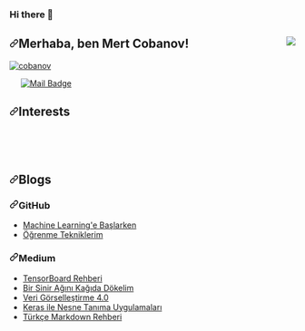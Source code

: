 ### Hi there 👋
</div>
<article class="markdown-body entry-content container-lg f5" itemprop="text"><p><a target="_blank" rel="noopener noreferrer" href="https://camo.githubusercontent.com/faaa499d1b02d950cad09c6d87f8aae555a7173bb9788799f50bc4a04b7f7fc7/68747470733a2f2f6769746875622d726561646d652d73746174732e76657263656c2e6170702f6170693f757365726e616d653d636f62616e6f762673686f775f69636f6e733d74727565"><img align="right" src="https://camo.githubusercontent.com/faaa499d1b02d950cad09c6d87f8aae555a7173bb9788799f50bc4a04b7f7fc7/68747470733a2f2f6769746875622d726561646d652d73746174732e76657263656c2e6170702f6170693f757365726e616d653d636f62616e6f762673686f775f69636f6e733d74727565" data-canonical-src="https://github-readme-stats.vercel.app/api?username=cobanov&amp;show_icons=true" style="max-width:100%;"></a></p>
<h1><a id="user-content-merhaba-ben-mert-cobanov" class="anchor" aria-hidden="true" href="#merhaba-ben-mert-cobanov"><svg class="octicon octicon-link" viewBox="0 0 16 16" version="1.1" width="16" height="16" aria-hidden="true"><path fill-rule="evenodd" d="M7.775 3.275a.75.75 0 001.06 1.06l1.25-1.25a2 2 0 112.83 2.83l-2.5 2.5a2 2 0 01-2.83 0 .75.75 0 00-1.06 1.06 3.5 3.5 0 004.95 0l2.5-2.5a3.5 3.5 0 00-4.95-4.95l-1.25 1.25zm-4.69 9.64a2 2 0 010-2.83l2.5-2.5a2 2 0 012.83 0 .75.75 0 001.06-1.06 3.5 3.5 0 00-4.95 0l-2.5 2.5a3.5 3.5 0 004.95 4.95l1.25-1.25a.75.75 0 00-1.06-1.06l-1.25 1.25a2 2 0 01-2.83 0z"></path></svg></a>Merhaba, ben Mert Cobanov!</h1>
<p align="left"> <a target="_blank" rel="noopener noreferrer" href="https://camo.githubusercontent.com/ab7d34e6dc23ad110f059bcda97be211354f12916e184b622556427027d43d61/68747470733a2f2f6b6f6d617265762e636f6d2f67687076632f3f757365726e616d653d636f62616e6f76"><img src="https://camo.githubusercontent.com/ab7d34e6dc23ad110f059bcda97be211354f12916e184b622556427027d43d61/68747470733a2f2f6b6f6d617265762e636f6d2f67687076632f3f757365726e616d653d636f62616e6f76" alt="cobanov" data-canonical-src="https://komarev.com/ghpvc/?username=cobanov" style="max-width:100%;"></a> </p>
<p><a href="https://www.youtube.com/mertcobanov" rel="nofollow"><img src="https://camo.githubusercontent.com/241d4106ff5edca2ee25e04dcf4546fad9d20b626f7a10990307e8f83e95459f/68747470733a2f2f696d672e736869656c64732e696f2f62616467652f796f75747562652d2532334646303030302e7376673f267374796c653d666f722d7468652d6261646765266c6f676f3d796f7574756265266c6f676f436f6c6f723d7768697465253232" alt="" data-canonical-src="https://img.shields.io/badge/youtube-%23FF0000.svg?&amp;style=for-the-badge&amp;logo=youtube&amp;logoColor=white%22" style="max-width:100%;"></a>
<a href="https://www.twitter.com/mertcobanov" rel="nofollow"><img src="https://camo.githubusercontent.com/e1c2fd3bcd4ed13889ed78d1e814261a7cfbc79ae826198b7813850b15a8d956/68747470733a2f2f696d672e736869656c64732e696f2f62616467652f747769747465722d2532333144413146322e7376673f267374796c653d666f722d7468652d6261646765266c6f676f3d74776974746572266c6f676f436f6c6f723d7768697465" alt="" data-canonical-src="https://img.shields.io/badge/twitter-%231DA1F2.svg?&amp;style=for-the-badge&amp;logo=twitter&amp;logoColor=white" style="max-width:100%;"></a>
<a href="https://www.linkedin.com/in/mertcobanoglu/" rel="nofollow"><img src="https://camo.githubusercontent.com/a493f6833f99fb3c85788d6d9305e6b7a42b838e5ee5d138fd9a8214a7e77472/68747470733a2f2f696d672e736869656c64732e696f2f62616467652f6c696e6b6564696e2d2532333030373742352e7376673f267374796c653d666f722d7468652d6261646765266c6f676f3d6c696e6b6564696e266c6f676f436f6c6f723d7768697465" alt="" data-canonical-src="https://img.shields.io/badge/linkedin-%230077B5.svg?&amp;style=for-the-badge&amp;logo=linkedin&amp;logoColor=white" style="max-width:100%;"></a>
<a href="https://medium.com/@mertcobanov" rel="nofollow"><img src="https://camo.githubusercontent.com/49c80c79c674e543c2c7c2ee7930cc15791f4bd56da17c4b3c91c273349bef8d/68747470733a2f2f696d672e736869656c64732e696f2f62616467652f6d656469756d2d2532333132313030452e7376673f267374796c653d666f722d7468652d6261646765266c6f676f3d6d656469756d266c6f676f436f6c6f723d7768697465" alt="" data-canonical-src="https://img.shields.io/badge/medium-%2312100E.svg?&amp;style=for-the-badge&amp;logo=medium&amp;logoColor=white" style="max-width:100%;"></a>
<a href="https://instagram.com/mertcobanov" rel="nofollow"><img src="https://camo.githubusercontent.com/5c3f3164b340475c38f1ec3d8c6d0c6e8656fbccac25d06cfb86477079b88638/68747470733a2f2f696d672e736869656c64732e696f2f62616467652f696e7374616772616d2d2532334534343035462e7376673f267374796c653d666f722d7468652d6261646765266c6f676f3d696e7374616772616d266c6f676f436f6c6f723d7768697465" alt="" data-canonical-src="https://img.shields.io/badge/instagram-%23E4405F.svg?&amp;style=for-the-badge&amp;logo=instagram&amp;logoColor=white" style="max-width:100%;"></a>
<a href="mailto:mertcobanov@gmail.com"><img src="https://camo.githubusercontent.com/5025b6b702936d5eeff3f511053568f3e02ef3f51749005de3f27eee3f5c5bd8/68747470733a2f2f696d672e736869656c64732e696f2f62616467652f6d657274636f62616e6f7640676d61696c2e636f6d2d6331343433383f7374796c653d666f722d7468652d6261646765266c6f676f3d476d61696c266c6f676f436f6c6f723d7768697465266c696e6b3d6d61696c746f3a6d657274636f62616e6f7640676d61696c2e636f6d" alt="Mail Badge" data-canonical-src="https://img.shields.io/badge/mertcobanov@gmail.com-c14438?style=for-the-badge&amp;logo=Gmail&amp;logoColor=white&amp;link=mailto:mertcobanov@gmail.com" style="max-width:100%;"></a></p>
<h1><a id="user-content-interests" class="anchor" aria-hidden="true" href="#interests"><svg class="octicon octicon-link" viewBox="0 0 16 16" version="1.1" width="16" height="16" aria-hidden="true"><path fill-rule="evenodd" d="M7.775 3.275a.75.75 0 001.06 1.06l1.25-1.25a2 2 0 112.83 2.83l-2.5 2.5a2 2 0 01-2.83 0 .75.75 0 00-1.06 1.06 3.5 3.5 0 004.95 0l2.5-2.5a3.5 3.5 0 00-4.95-4.95l-1.25 1.25zm-4.69 9.64a2 2 0 010-2.83l2.5-2.5a2 2 0 012.83 0 .75.75 0 001.06-1.06 3.5 3.5 0 00-4.95 0l-2.5 2.5a3.5 3.5 0 004.95 4.95l1.25-1.25a.75.75 0 00-1.06-1.06l-1.25 1.25a2 2 0 01-2.83 0z"></path></svg></a>Interests</h1>
<p><a href="/cobanov/cobanov/blob/master"><img src="https://camo.githubusercontent.com/2a07b3857f2d8205bd5be71229ce919eeab47d687bcfc372824e6b0c01b438ab/68747470733a2f2f696d672e736869656c64732e696f2f62616467652f707974686f6e2d6344313f7374796c653d666f722d7468652d6261646765266c6f676f3d707974686f6e" alt="" data-canonical-src="https://img.shields.io/badge/python-cD1?style=for-the-badge&amp;logo=python" style="max-width:100%;"></a>
<a href="/cobanov/cobanov/blob/master"><img src="https://camo.githubusercontent.com/ba90416a79eb5256ebb541dadc6d5dcfd2bbd19fd17b7405a56837856ab0b847/68747470733a2f2f696d672e736869656c64732e696f2f62616467652f70616e6461732d6344313f7374796c653d666f722d7468652d6261646765266c6f676f3d70616e646173" alt="" data-canonical-src="https://img.shields.io/badge/pandas-cD1?style=for-the-badge&amp;logo=pandas" style="max-width:100%;"></a>
<a href="/cobanov/cobanov/blob/master"><img src="https://camo.githubusercontent.com/3970293a134223889eb8ac69c12147578cd410303d5aa31179f971af0b6a9730/68747470733a2f2f696d672e736869656c64732e696f2f62616467652f54656e736f72666c6f772d6344313f7374796c653d666f722d7468652d6261646765266c6f676f3d74656e736f72666c6f77" alt="" data-canonical-src="https://img.shields.io/badge/Tensorflow-cD1?style=for-the-badge&amp;logo=tensorflow" style="max-width:100%;"></a>
<a href="/cobanov/cobanov/blob/master"><img src="https://camo.githubusercontent.com/0675297cb2f2a9a65e20309a904b696e4a66f1854e431809ab0c196d1623261f/68747470733a2f2f696d672e736869656c64732e696f2f62616467652f6b657261732d6344313f7374796c653d666f722d7468652d6261646765266c6f676f3d6b65726173" alt="" data-canonical-src="https://img.shields.io/badge/keras-cD1?style=for-the-badge&amp;logo=keras" style="max-width:100%;"></a>
<a href="/cobanov/cobanov/blob/master"><img src="https://camo.githubusercontent.com/66c549fab93de3ad1ccd53224c955bcfd22c5487135ec88aa4bed33b6b94bf73/68747470733a2f2f696d672e736869656c64732e696f2f62616467652f666c61736b2d6344313f7374796c653d666f722d7468652d6261646765266c6f676f3d666c61736b" alt="" data-canonical-src="https://img.shields.io/badge/flask-cD1?style=for-the-badge&amp;logo=flask" style="max-width:100%;"></a></p>
<p><a href="https://www.twitter.com/mertcobanov" rel="nofollow"><img src="https://camo.githubusercontent.com/c5486170ef21d9c3a8ce321eb3d32b2fc2854e1d5245ea1c1ebc05fae3576c9e/68747470733a2f2f696d672e736869656c64732e696f2f747769747465722f666f6c6c6f772f6d657274636f62616e6f763f7374796c653d736f6369616c" alt="" data-canonical-src="https://img.shields.io/twitter/follow/mertcobanov?style=social" style="max-width:100%;"></a>
<a href="https://www.github.com/cobanov"><img src="https://camo.githubusercontent.com/ab41a74f4639264bfe24ad6f2a8df850e45b0c6ca82f480290b008b768ed7127/68747470733a2f2f696d672e736869656c64732e696f2f6769746875622f666f6c6c6f776572732f636f62616e6f763f7374796c653d736f6369616c" alt="" data-canonical-src="https://img.shields.io/github/followers/cobanov?style=social" style="max-width:100%;"></a></p>
<h2><a id="user-content-blogs" class="anchor" aria-hidden="true" href="#blogs"><svg class="octicon octicon-link" viewBox="0 0 16 16" version="1.1" width="16" height="16" aria-hidden="true"><path fill-rule="evenodd" d="M7.775 3.275a.75.75 0 001.06 1.06l1.25-1.25a2 2 0 112.83 2.83l-2.5 2.5a2 2 0 01-2.83 0 .75.75 0 00-1.06 1.06 3.5 3.5 0 004.95 0l2.5-2.5a3.5 3.5 0 00-4.95-4.95l-1.25 1.25zm-4.69 9.64a2 2 0 010-2.83l2.5-2.5a2 2 0 012.83 0 .75.75 0 001.06-1.06 3.5 3.5 0 00-4.95 0l-2.5 2.5a3.5 3.5 0 004.95 4.95l1.25-1.25a.75.75 0 00-1.06-1.06l-1.25 1.25a2 2 0 01-2.83 0z"></path></svg></a>Blogs</h2>
<h3><a id="user-content-github" class="anchor" aria-hidden="true" href="#github"><svg class="octicon octicon-link" viewBox="0 0 16 16" version="1.1" width="16" height="16" aria-hidden="true"><path fill-rule="evenodd" d="M7.775 3.275a.75.75 0 001.06 1.06l1.25-1.25a2 2 0 112.83 2.83l-2.5 2.5a2 2 0 01-2.83 0 .75.75 0 00-1.06 1.06 3.5 3.5 0 004.95 0l2.5-2.5a3.5 3.5 0 00-4.95-4.95l-1.25 1.25zm-4.69 9.64a2 2 0 010-2.83l2.5-2.5a2 2 0 012.83 0 .75.75 0 001.06-1.06 3.5 3.5 0 00-4.95 0l-2.5 2.5a3.5 3.5 0 004.95 4.95l1.25-1.25a.75.75 0 00-1.06-1.06l-1.25 1.25a2 2 0 01-2.83 0z"></path></svg></a>GitHub</h3>
<ul>
<li><a href="https://cobanov.github.io/sss/" rel="nofollow">Machine Learning'e Başlarken</a></li>
<li><a href="https://cobanov.github.io/sss/" rel="nofollow">Öğrenme Tekniklerim</a></li>
</ul>
<h3><a id="user-content-medium" class="anchor" aria-hidden="true" href="#medium"><svg class="octicon octicon-link" viewBox="0 0 16 16" version="1.1" width="16" height="16" aria-hidden="true"><path fill-rule="evenodd" d="M7.775 3.275a.75.75 0 001.06 1.06l1.25-1.25a2 2 0 112.83 2.83l-2.5 2.5a2 2 0 01-2.83 0 .75.75 0 00-1.06 1.06 3.5 3.5 0 004.95 0l2.5-2.5a3.5 3.5 0 00-4.95-4.95l-1.25 1.25zm-4.69 9.64a2 2 0 010-2.83l2.5-2.5a2 2 0 012.83 0 .75.75 0 001.06-1.06 3.5 3.5 0 00-4.95 0l-2.5 2.5a3.5 3.5 0 004.95 4.95l1.25-1.25a.75.75 0 00-1.06-1.06l-1.25 1.25a2 2 0 01-2.83 0z"></path></svg></a>Medium</h3>
<ul>
<li><a href="https://medium.com/deep-learning-turkiye/tensorboard-ba%C5%9Flang%C4%B1%C3%A7-rehberi-198ea522b01" rel="nofollow">TensorBoard Rehberi</a></li>
<li><a href="https://medium.com/deep-learning-turkiye/bir-sinir-a%C4%9F%C4%B1n%C4%B1-ka%C4%9F%C4%B1da-d%C3%B6kelim-4bb644fa8840" rel="nofollow">Bir Sinir Ağını Kağıda Dökelim</a></li>
<li><a href="https://medium.com/@mertcobanov/veri-g%C3%B6rselle%C5%9Ftirme-4-0-849a7903952b" rel="nofollow">Veri Görselleştirme 4.0</a></li>
<li><a href="https://medium.com/deep-learning-turkiye/keras-ile-nesne-tan%C4%B1ma-uygulamalar%C4%B1-5142e71aeadb" rel="nofollow">Keras ile Nesne Tanıma Uygulamaları</a></li>
<li><a href="https://medium.com/deep-learning-turkiye/t%C3%BCrk%C3%A7e-markdown-rehberi-61779d2e2a96" rel="nofollow">Türkçe Markdown Rehberi</a></li>
</ul>
</article>
  </div>
</div>
